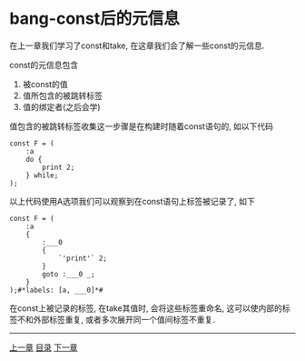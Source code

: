 # bang-const后的元信息
在上一章我们学习了const和take, 在这章我们会了解一些const的元信息.

const的元信息包含

1. 被const的值
2. 值所包含的被跳转标签
3. 值的绑定者(之后会学)

值包含的被跳转标签收集这一步骤是在构建时随着const语句的, 如以下代码

```
const F = (
    :a
    do {
        print 2;
    } while;
);
```

以上代码使用A选项我们可以观察到在const语句上标签被记录了, 如下

```
const F = (
    :a
    {
        :___0
        {
            `'print'` 2;
        }
        goto :___0 _;
    }
);#*labels: [a, ___0]*#
```

在const上被记录的标签, 在take其值时, 会将这些标签重命名,
这可以使内部的标签不和外部标签重复, 或者多次展开同一个值间标签不重复.


---
[上一章](./30-bang-const-and-take.md)
[目录](./README.md)
[下一章](./32-bang-const-to-value-bind.md)
